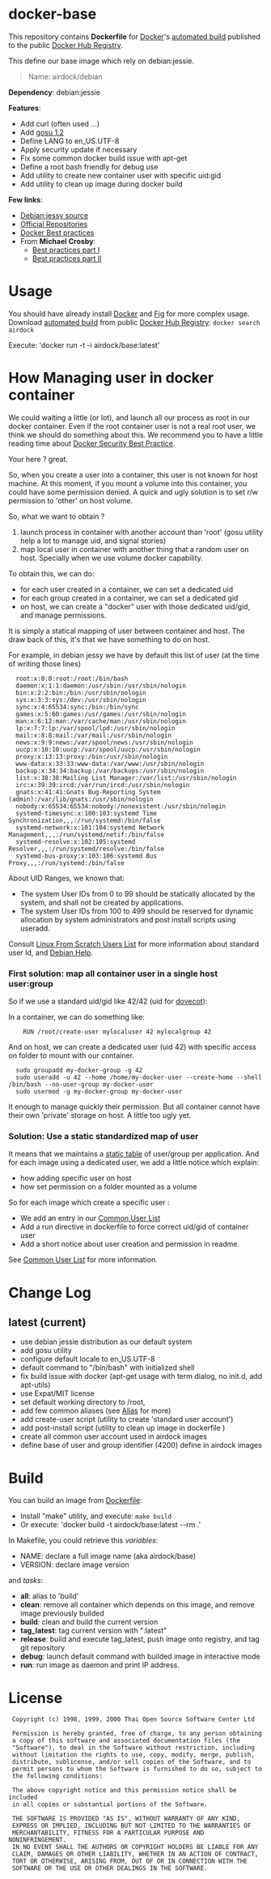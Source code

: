 # docker-base

This repository contains **Dockerfile** for [Docker](https://www.docker.com/)'s [automated build](https://registry.hub.docker.com/u/airdock/) published to the public [Docker Hub Registry](https://registry.hub.docker.com/).

This define our base image which rely on debian:jessie.

> Name: airdock/debian

**Dependency**: debian:jessie

**Features**:

 - Add curl (often used ...)
 - Add [gosu 1.2](https://github.com/tianon/gosu)
 - Define LANG to en_US.UTF-8
 - Apply security update if necessary
 - Fix some common docker build issue with apt-get
 - Define a root bash friendly for debug use
 - Add utility to create new container user with specific uid:gid
 - Add utility to clean up image during docker build

**Few links**:

- [Debian:jessy source](https://github.com/tianon/docker-brew-debian/tree/b6b91ab925802aff7b832127c278aba23d88d3d1/jessie)
- [Official Repositories](http://docs.docker.com/docker-hub/official_repos/)
- [Docker Best practices](http://docs.docker.com/articles/dockerfile_best-practices/)
- From **Michael Crosby**:
	- [Best practices part I](http://crosbymichael.com/dockerfile-best-practices.html)
	- [Best practices part II](http://crosbymichael.com/dockerfile-best-practices-take-2.html)


# Usage

You should have already install [Docker](https://www.docker.com/) and [Fig](http://www.fig.sh/) for more complex usage.
Download [automated build](https://registry.hub.docker.com/u/airdock/) from public [Docker Hub Registry](https://registry.hub.docker.com/):
`docker search airdock`

Execute: 'docker run -t -i  airdock/base:latest'



# How Managing user in docker container

We could waiting a little (or lot), and launch all our process as root in our docker container.
Even if the root container user is not a real root user, we think we should do something about this.
We recommend you to have a little reading time about [Docker Security Best Practice](http://linux-audit.com/docker-security-best-practices-for-your-vessel-and-containers/).

Your here ? great.

So, when you create a user into a container, this user is not known for host machine.
At this moment, if you mount a volume into this container, you could have some permission denied.
A quick and ugly solution is to set r/w permission to 'other' on host volume.


So, what we want to obtain ?

1. launch process in container with another account than 'root' (gosu utility help a lot to manage uid, and signal stories)
2. map local user in container with another thing that a random user on host. Specially when we use volume docker capability.

To obtain this, we can do:

- for each user created in a container, we can set a dedicated uid
- for each group created in a container, we can set a dedicated gid
- on host, we can create a "docker" user with those dedicated uid/gid, and manage permissions.

It is simply a statical mapping of user between container and host. The draw back of this, it's that we have something to do on host.

For example, in debian jessy we have by default this list of user (at the time of writing those lines)

```
  root:x:0:0:root:/root:/bin/bash
  daemon:x:1:1:daemon:/usr/sbin:/usr/sbin/nologin
  bin:x:2:2:bin:/bin:/usr/sbin/nologin
  sys:x:3:3:sys:/dev:/usr/sbin/nologin
  sync:x:4:65534:sync:/bin:/bin/sync
  games:x:5:60:games:/usr/games:/usr/sbin/nologin
  man:x:6:12:man:/var/cache/man:/usr/sbin/nologin
  lp:x:7:7:lp:/var/spool/lpd:/usr/sbin/nologin
  mail:x:8:8:mail:/var/mail:/usr/sbin/nologin
  news:x:9:9:news:/var/spool/news:/usr/sbin/nologin
  uucp:x:10:10:uucp:/var/spool/uucp:/usr/sbin/nologin
  proxy:x:13:13:proxy:/bin:/usr/sbin/nologin
  www-data:x:33:33:www-data:/var/www:/usr/sbin/nologin
  backup:x:34:34:backup:/var/backups:/usr/sbin/nologin
  list:x:38:38:Mailing List Manager:/var/list:/usr/sbin/nologin
  irc:x:39:39:ircd:/var/run/ircd:/usr/sbin/nologin
  gnats:x:41:41:Gnats Bug-Reporting System (admin):/var/lib/gnats:/usr/sbin/nologin
  nobody:x:65534:65534:nobody:/nonexistent:/usr/sbin/nologin
  systemd-timesync:x:100:103:systemd Time Synchronization,,,:/run/systemd:/bin/false
  systemd-network:x:101:104:systemd Network Management,,,:/run/systemd/netif:/bin/false
  systemd-resolve:x:102:105:systemd Resolver,,,:/run/systemd/resolve:/bin/false
  systemd-bus-proxy:x:103:106:systemd Bus Proxy,,,:/run/systemd:/bin/false
```

About UID Ranges, we known that:

- The system User IDs from 0 to 99 should be statically allocated by the system, and shall not be created by applications.
- The system User IDs from 100 to 499 should be reserved for dynamic allocation by system administrators and post install scripts using useradd.

Consult [Linux From Scratch Users List](http://www.linuxfromscratch.org/blfs/view/svn/postlfs/users.html) for more information about standard user Id,
and [Debian Help](http://www.debianhelp.co.uk/usersid.htm).


### First solution: map all container user in a single host user:group

So if we use a standard uid/gid like 42/42 (uid for [dovecot](http://www.dovecot.org/)):

In a container, we can do something like:

```
	RUN /root/create-user mylocaluser 42 mylocalgroup 42
```

And on host, we can create a dedicated user (uid 42) with specific access on folder to mount with our container.

```
  sudo groupadd my-docker-group -g 42
  sudo useradd -u 42 --home /home/my-docker-user --create-home --shell /bin/bash --no-user-group my-docker-user
  sudo usermod -g my-docker-group my-docker-user
```

It enough to manage quickly their permission.
But all container cannot have their own 'private' storage on host. A little too ugly yet.


### Solution: Use a static standardized map of user

It means that we maintains a [static table](https://github.com/airdock-io/docker-base/blob/master/CommonUserList.md) of user/group per application.
And for each image using a dedicated user, we add a little notice which explain:

- how adding specific user on host
- how set permission on a folder mounted as a volume


So for each image which create a specific user :

- We add an entry in our [Common User List](https://github.com/airdock-io/docker-base/blob/master/CommonUserList.md)
- Add a run directive in dockerfile to force correct uid/gid of container user
- Add a short notice about user creation and permission in readme.


See [Common User List](https://github.com/airdock-io/docker-base/blob/master/CommonUserList.md) for more information.


# Change Log

## latest (current)

- use debian jessie distribution as our default system
- add gosu utility
- configure default locale to en_US.UTF-8
- default command to "/bin/bash" with initialized shell
- fix build issue with docker (apt-get usage with term dialog, no init.d, add apt-utils)
- use Expat/MIT license
- set default working directory to /root,
- add few common aliases (see [Alias](http://www.cyberciti.biz/tips/bash-aliases-mac-centos-linux-unix.html) for more)
- add create-user script (utility to create 'standard user account')
- add post-install script (utility to clean up image in dockerfile )
- create all common user account used in airdock images
- define base of user and group identifier (4200) define in airdock images

# Build

You can build an image from [Dockerfile](https://github.com/airdock-io/docker-base):

- Install "make" utility, and execute: `make build`
- Or execute: 'docker build -t airdock/base:latest --rm .'

In Makefile, you could retrieve this *variables*:

- NAME: declare a full image name (aka airdock/base)
- VERSION: declare image version

and *tasks*:

- **all**: alias to 'build'
- **clean**: remove all container which depends on this image, and remove image previously builded
- **build**: clean and build the current version
- **tag_latest**: tag current version with ":latest"
- **release**: build and execute tag_latest, push image onto registry, and tag git repository
- **debug**: launch default command with builded image in interactive mode
- **run**: run image as daemon and print IP address.



# License

```
 Copyright (c) 1998, 1999, 2000 Thai Open Source Software Center Ltd

 Permission is hereby granted, free of charge, to any person obtaining
 a copy of this software and associated documentation files (the
 "Software"), to deal in the Software without restriction, including
 without limitation the rights to use, copy, modify, merge, publish,
 distribute, sublicense, and/or sell copies of the Software, and to
 permit persons to whom the Software is furnished to do so, subject to
 the following conditions:

 The above copyright notice and this permission notice shall be included
 in all copies or substantial portions of the Software.

 THE SOFTWARE IS PROVIDED "AS IS", WITHOUT WARRANTY OF ANY KIND,
 EXPRESS OR IMPLIED, INCLUDING BUT NOT LIMITED TO THE WARRANTIES OF
 MERCHANTABILITY, FITNESS FOR A PARTICULAR PURPOSE AND NONINFRINGEMENT.
 IN NO EVENT SHALL THE AUTHORS OR COPYRIGHT HOLDERS BE LIABLE FOR ANY
 CLAIM, DAMAGES OR OTHER LIABILITY, WHETHER IN AN ACTION OF CONTRACT,
 TORT OR OTHERWISE, ARISING FROM, OUT OF OR IN CONNECTION WITH THE
 SOFTWARE OR THE USE OR OTHER DEALINGS IN THE SOFTWARE.
 ```
